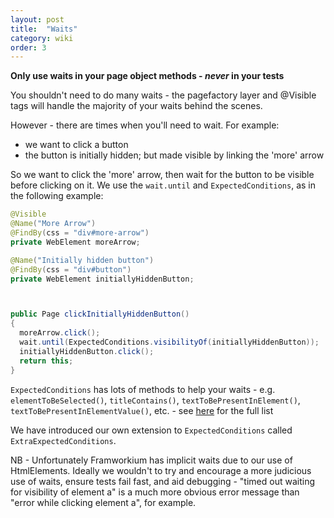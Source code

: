 ```yaml
---
layout: post
title:  "Waits"
category: wiki
order: 3
---
```


**Only use waits in your page object methods - _never_ in your tests**

You shouldn't need to do many waits - the pagefactory layer and @Visible tags will handle the majority of your waits behind the scenes.

However - there are times when you'll need to wait. For example:
 - we want to click a button
 - the button is initially hidden; but made visible by linking the 'more' arrow

So we want to click the 'more' arrow, then wait for the button to be visible before clicking on it. We use the `wait.until` and `ExpectedConditions`, as in the following example:

```java
@Visible
@Name("More Arrow")
@FindBy(css = "div#more-arrow")
private WebElement moreArrow;

@Name("Initially hidden button")
@FindBy(css = "div#button")
private WebElement initiallyHiddenButton;



public Page clickInitiallyHiddenButton()
{
  moreArrow.click();
  wait.until(ExpectedConditions.visibilityOf(initiallyHiddenButton));
  initiallyHiddenButton.click();
  return this;
}
```

`ExpectedConditions` has lots of methods to help your waits - e.g. `elementToBeSelected()`, `titleContains()`, `textToBePresentInElement()`, `textToBePresentInElementValue()`, etc. - see [here](https://seleniumhq.github.io/selenium/docs/api/java/org/openqa/selenium/support/ui/ExpectedConditions.html) for the full list

We have introduced our own extension to `ExpectedConditions` called `ExtraExpectedConditions`.

NB - Unfortunately Framworkium has implicit waits due to our use of HtmlElements. Ideally we wouldn't to try and encourage a more judicious use of waits, ensure tests fail fast, and aid debugging - "timed out waiting for visibility of element a" is a much more obvious error message than "error while clicking element a", for example.